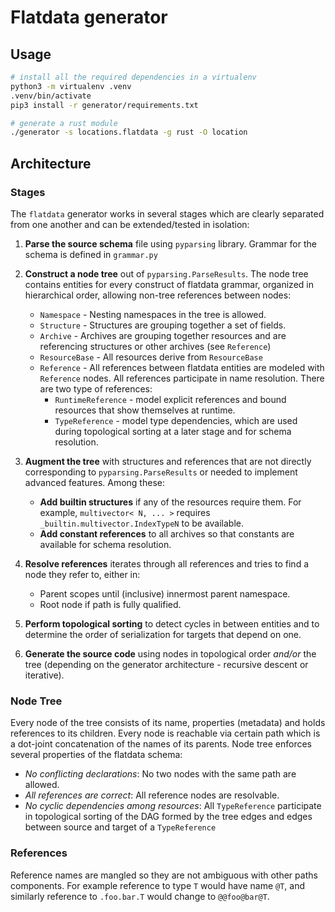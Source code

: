 # Flatdata generator

## Usage

```sh
# install all the required dependencies in a virtualenv
python3 -m virtualenv .venv
.venv/bin/activate
pip3 install -r generator/requirements.txt

# generate a rust module
./generator -s locations.flatdata -g rust -O location
```

## Architecture

### Stages

The `flatdata` generator works in several stages which are clearly separated from one another and can be extended/tested in isolation:

1. **Parse the source schema** file using `pyparsing` library. Grammar
   for the schema is defined in `grammar.py`
2. **Construct a node tree** out of `pyparsing.ParseResults`. The node tree
   contains entities for every construct of flatdata grammar, organized
   in hierarchical order, allowing non-tree references between nodes:

   -  `Namespace` - Nesting namespaces in the tree is allowed.
   -  `Structure` - Structures are grouping together a set of fields.
   -  `Archive` - Archives are grouping together resources and are
      referencing structures or other archives (see `Reference`)
   -  `ResourceBase` - All resources derive from `ResourceBase`
   -  `Reference` - All references between flatdata entities are
      modeled with `Reference` nodes. All references participate in
      name resolution. There are two type of references:
      -  `RuntimeReference` - model explicit references and bound
         resources that show themselves at runtime.
      -  `TypeReference` - model type dependencies, which are used during
         topological sorting at a later stage and for schema resolution.

3. **Augment the tree** with structures and references that are not
   directly corresponding to `pyparsing.ParseResults` or needed to
   implement advanced features. Among these:

   -  **Add builtin structures** if any of the resources require them. For
      example, `multivector< N, ... >` requires
      `_builtin.multivector.IndexTypeN` to be available.
   -  **Add constant references** to all archives so that constants are
      available for schema resolution.

4. **Resolve references** iterates through all references and tries to
   find a node they refer to, either in:

   -  Parent scopes until (inclusive) innermost parent namespace.
   -  Root node if path is fully qualified.

5. **Perform topological sorting** to detect cycles in between entities
   and to determine the order of serialization for targets that depend
   on one.

6. **Generate the source code** using nodes in topological order *and/or*
   the tree (depending on the generator architecture - recursive descent
   or iterative).

### Node Tree

Every node of the tree consists of its name, properties (metadata) and
holds references to its children. Every node is reachable via certain
path which is a dot-joint concatenation of the names of its parents.
Node tree enforces several properties of the flatdata schema:

-  *No conflicting declarations*: No two nodes with the same path are
   allowed.
-  *All references are correct*: All reference nodes are resolvable.
-  *No cyclic dependencies among resources*: All `TypeReference`
   participate in topological sorting of the DAG formed by the tree
   edges and edges between source and target of a `TypeReference`

### References

Reference names are mangled so they are not ambiguous with other paths
components. For example reference to type `T` would have name `@T`,
and similarly reference to `.foo.bar.T` would change to
`@@foo@bar@T`.
